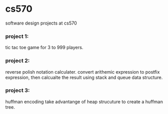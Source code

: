 # cs570
software design projects at cs570
### project 1:
  tic tac toe game for 3 to 999 players.
### project 2:
  reverse polish notation calculater.
  convert arithemic expression to postfix expression, then calcualte the result using stack and queue data structure.
### project 3:
  huffman encoding
  take advantange of heap strucuture to create a huffman tree.
